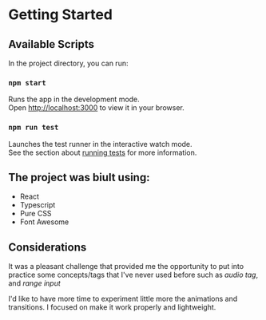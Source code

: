 # Getting Started

## Available Scripts

In the project directory, you can run:

### `npm start`

Runs the app in the development mode.\
Open [http://localhost:3000](http://localhost:3000) to view it in your browser.

### `npm run test`

Launches the test runner in the interactive watch mode.\
See the section about [running tests](https://facebook.github.io/create-react-app/docs/running-tests) for more information.


## The project was biult using:

- React
- Typescript
- Pure CSS
- Font Awesome

## Considerations

It was a pleasant challenge that provided me the opportunity to put into practice some concepts/tags that I've never used before such as <em>audio tag</em>, and <em>range input</em>

I'd like to have more time to experiment little more the animations and transitions.
I focused on make it work properly and lightweight.

